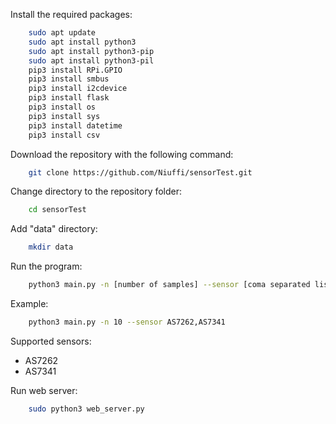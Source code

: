Install the required packages:
```bash
    sudo apt update
    sudo apt install python3
    sudo apt install python3-pip
    sudo apt install python3-pil
    pip3 install RPi.GPIO
    pip3 install smbus
    pip3 install i2cdevice
    pip3 install flask
    pip3 install os
    pip3 install sys
    pip3 install datetime
    pip3 install csv
```
Download the repository with the following command:
```bash
    git clone https://github.com/Niuffi/sensorTest.git
```
Change directory to the repository folder:
```bash
    cd sensorTest
```
Add "data" directory:
```bash
    mkdir data
```

Run the program:
```bash
    python3 main.py -n [number of samples] --sensor [coma separated list of sensors]
```
Example:
```bash
    python3 main.py -n 10 --sensor AS7262,AS7341
```
Supported sensors:
- AS7262
- AS7341

Run web server:
```bash
    sudo python3 web_server.py
```
